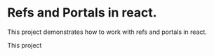 # Refs and Portals in react.
This project demonstrates how to work with refs and portals in react.

This project 